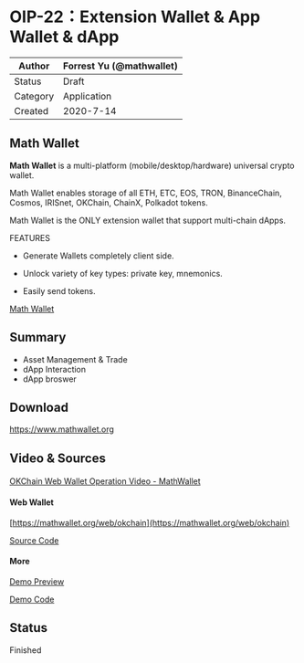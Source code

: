 # OIP-22：Extension Wallet & App Wallet & dApp 

| Author   | Forrest Yu (@mathwallet) |
| -------- | ------------------------ |
| Status   | Draft                    |
| Category | Application              |
| Created  | 2020-7-14                |

## Math Wallet

**Math Wallet** is a multi-platform (mobile/desktop/hardware) universal crypto wallet.

Math Wallet enables storage of all ETH, ETC, EOS, TRON, BinanceChain, Cosmos, IRISnet, OKChain, ChainX, Polkadot tokens.

Math Wallet is the ONLY extension wallet that support multi-chain dApps.

FEATURES

- Generate Wallets completely client side.

- Unlock variety of key types: private key, mnemonics.

- Easily send tokens. 

[Math Wallet](https://www.mathwallet.org)

## Summary

- Asset Management & Trade
- dApp Interaction
- dApp broswer

## Download
https://www.mathwallet.org

## Video & Sources
####
[OKChain Web Wallet Operation Video - MathWallet](https://youtu.be/fyslU4Bc0xY)

#### Web Wallet
[https://mathwallet.org/web/okchain](https://mathwallet.org/web/okchain) 

[Source Code](https://github.com/mathwallet/math-okchain-web-wallet)

#### More
[Demo Preview](https://developer.mathwallet.org/okchain) 

[Demo Code](https://github.com/mathwallet/math-okchain-js)

## Status
Finished